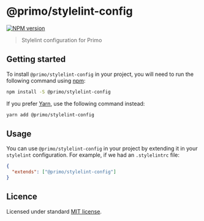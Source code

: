 # @primo/stylelint-config

[![NPM version](https://badgen.net/npm/v/@primo/stylelint-config)](https://www.npmjs.org/package/@primo/stylelint-config)

> Stylelint configuration for Primo

## Getting started

To install `@primo/stylelint-config` in your project, you will need to run the
following command using [npm](https://www.npmjs.com/):

```bash
npm install -S @primo/stylelint-config
```

If you prefer [Yarn](https://yarnpkg.com/en/), use the following command
instead:

```bash
yarn add @primo/stylelint-config
```

## Usage

You can use `@primo/stylelint-config` in your project by extending it in your
`stylelint` configuration. For example, if we had an `.stylelintrc` file:

```json
{
  "extends": ["@primo/stylelint-config"]
}
```

## Licence

Licensed under standard
[MIT license](https://github.com/primo-design-system/primo/blob/main/LICENSE).
